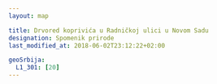 ```yaml
---
layout: map

title: Drvored koprivića u Radničkoj ulici u Novom Sadu
designation: Spomenik prirode
last_modified_at: 2018-06-02T23:12:22+02:00

geoSrbija:
  L1_301: [20]
---
```

